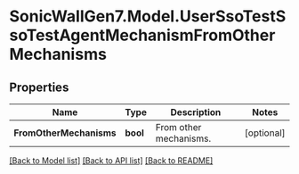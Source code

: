 # SonicWallGen7.Model.UserSsoTestSsoTestAgentMechanismFromOtherMechanisms

## Properties

Name | Type | Description | Notes
------------ | ------------- | ------------- | -------------
**FromOtherMechanisms** | **bool** | From other mechanisms. | [optional] 

[[Back to Model list]](../README.md#documentation-for-models) [[Back to API list]](../README.md#documentation-for-api-endpoints) [[Back to README]](../README.md)

